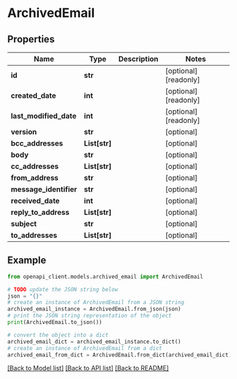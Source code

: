 # ArchivedEmail


## Properties

Name | Type | Description | Notes
------------ | ------------- | ------------- | -------------
**id** | **str** |  | [optional] [readonly] 
**created_date** | **int** |  | [optional] [readonly] 
**last_modified_date** | **int** |  | [optional] [readonly] 
**version** | **str** |  | [optional] 
**bcc_addresses** | **List[str]** |  | [optional] 
**body** | **str** |  | [optional] 
**cc_addresses** | **List[str]** |  | [optional] 
**from_address** | **str** |  | [optional] 
**message_identifier** | **str** |  | [optional] 
**received_date** | **int** |  | [optional] 
**reply_to_address** | **List[str]** |  | [optional] 
**subject** | **str** |  | [optional] 
**to_addresses** | **List[str]** |  | [optional] 

## Example

```python
from openapi_client.models.archived_email import ArchivedEmail

# TODO update the JSON string below
json = "{}"
# create an instance of ArchivedEmail from a JSON string
archived_email_instance = ArchivedEmail.from_json(json)
# print the JSON string representation of the object
print(ArchivedEmail.to_json())

# convert the object into a dict
archived_email_dict = archived_email_instance.to_dict()
# create an instance of ArchivedEmail from a dict
archived_email_from_dict = ArchivedEmail.from_dict(archived_email_dict)
```
[[Back to Model list]](../README.md#documentation-for-models) [[Back to API list]](../README.md#documentation-for-api-endpoints) [[Back to README]](../README.md)


